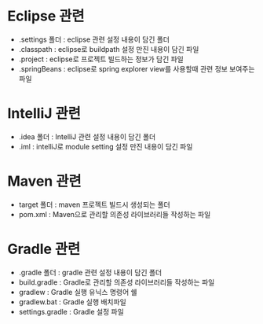 # Eclipse 관련

- .settings 폴더 : eclipse 관련 설정 내용이 담긴 폴더
- .classpath : eclipse로 buildpath 설정 만진 내용이 담긴 파일
- .project : eclipse로 프로젝트 빌드하는 정보가 담긴 파일
- .springBeans : eclipse로 spring explorer view를 사용할때 관련 정보 보여주는 파일

# IntelliJ 관련

- .idea 폴더 : IntelliJ 관련 설정 내용이 담긴 폴더
- .iml : intelliJ로 module setting 설정 만진  내용이 담긴 파일

# Maven 관련

- target 폴더 : maven 프로젝트 빌드시 생성되는 폴더
- pom.xml : Maven으로 관리할 의존성 라이브러리들 작성하는 파일

# Gradle 관련

- .gradle 폴더 : gradle 관련 설정 내용이 담긴 폴더
- build.gradle : Gradle로 관리할 의존성 라이브러리들 작성하는 파일
- gradlew : Gradle 실행 유닉스 명령어 쉘
- gradlew.bat : Gradle 실행 배치파일
- settings.gradle : Gradle 설정 파일